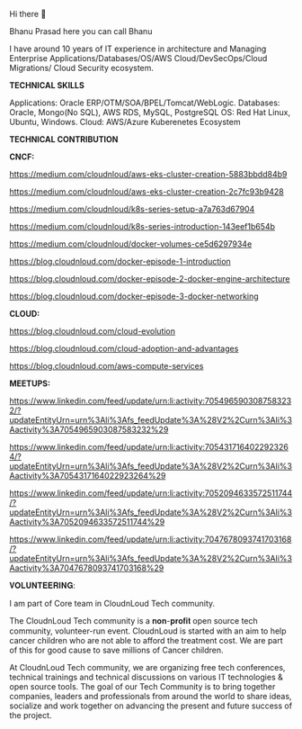 Hi there 👋

Bhanu Prasad  here you can call Bhanu

I have around 10 years of IT experience in architecture and Managing Enterprise Applications/Databases/OS/AWS Cloud/DevSecOps/Cloud Migrations/ Cloud Security ecosystem.

**TECHNICAL SKILLS**

Applications: Oracle ERP/OTM/SOA/BPEL/Tomcat/WebLogic.
Databases: Oracle, Mongo(No SQL), AWS RDS, MySQL, PostgreSQL
OS: Red Hat Linux, Ubuntu, Windows.
Cloud: AWS/Azure
Kuberenetes Ecosystem

**TECHNICAL CONTRIBUTION**


**CNCF:**


https://medium.com/cloudnloud/aws-eks-cluster-creation-5883bbdd84b9


https://medium.com/cloudnloud/aws-eks-cluster-creation-2c7fc93b9428


https://medium.com/cloudnloud/k8s-series-setup-a7a763d67904


https://medium.com/cloudnloud/k8s-series-introduction-143eef1b654b


https://medium.com/cloudnloud/docker-volumes-ce5d6297934e


https://blog.cloudnloud.com/docker-episode-1-introduction


https://blog.cloudnloud.com/docker-episode-2-docker-engine-architecture


https://blog.cloudnloud.com/docker-episode-3-docker-networking


**CLOUD:**

https://blog.cloudnloud.com/cloud-evolution


https://blog.cloudnloud.com/cloud-adoption-and-advantages


https://blog.cloudnloud.com/aws-compute-services

**MEETUPS:**


https://www.linkedin.com/feed/update/urn:li:activity:7054965903087583232/?updateEntityUrn=urn%3Ali%3Afs_feedUpdate%3A%28V2%2Curn%3Ali%3Aactivity%3A7054965903087583232%29



https://www.linkedin.com/feed/update/urn:li:activity:7054317164022923264/?updateEntityUrn=urn%3Ali%3Afs_feedUpdate%3A%28V2%2Curn%3Ali%3Aactivity%3A7054317164022923264%29


https://www.linkedin.com/feed/update/urn:li:activity:7052094633572511744/?updateEntityUrn=urn%3Ali%3Afs_feedUpdate%3A%28V2%2Curn%3Ali%3Aactivity%3A7052094633572511744%29


https://www.linkedin.com/feed/update/urn:li:activity:7047678093741703168/?updateEntityUrn=urn%3Ali%3Afs_feedUpdate%3A%28V2%2Curn%3Ali%3Aactivity%3A7047678093741703168%29


𝐕𝐎𝐋𝐔𝐍𝐓𝐄𝐄𝐑𝐈𝐍𝐆:



I am part of Core team in CloudnLoud Tech community.

The CloudnLoud Tech community is a 𝐧𝐨𝐧-𝐩𝐫𝐨𝐟𝐢𝐭 open source tech community, volunteer-run event. CloudnLoud is started with an aim to help cancer children who are not able to afford the treatment cost. We are part of this for good cause to save millions of Cancer children.

At CloudnLoud Tech community, we are organizing free tech conferences, technical trainings and technical discussions on various IT technologies & open source tools. The goal of our Tech Community is to bring together companies, leaders and professionals from around the world to share ideas, socialize and work together on advancing the present and future success of the project.




